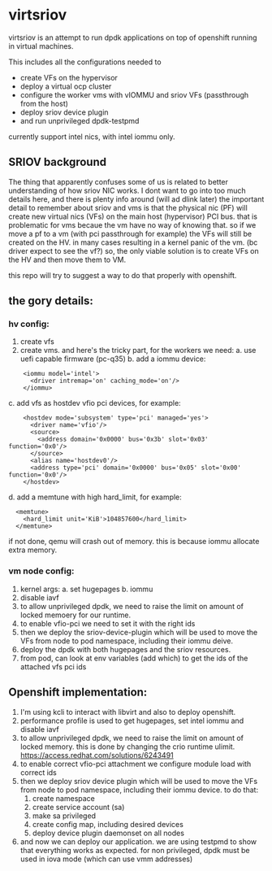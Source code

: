 # virtsriov
virtsriov is an attempt to run dpdk applications on top of openshift running in virtual machines.

This includes all the configurations needed to 
- create VFs on the hypervisor
- deploy a virtual ocp cluster
- configure the worker vms with vIOMMU and sriov VFs (passthrough from the host)
- deploy sriov device plugin
- and run unprivileged dpdk-testpmd

currently support intel nics, with intel iommu only.

## SRIOV background
The thing that apparently confuses some of us is related to better understanding of how sriov NIC works.
I dont want to go into too much details here, and there is plenty info around (will ad dlink later)
the important detail to remember about sriov and vms
is that the physical nic (PF) will create new virtual nics (VFs) on the main host (hypervisor) PCI bus.
that is problematic for vms becaue the vm have no way of knowing that.
so if we move a pf to a vm (with pci passthrough for example) the VFs will still be created on the HV. in many cases resulting in a kernel panic of the vm. (bc driver expect to see the vf?) 
so, the only viable solution is to create VFs on the HV and then move them to VM.

this repo will try to suggest a way to do that properly with openshift.

## the gory details:
### hv config:
1. create vfs
2. create vms. and here's the tricky part, for the workers we need:
a. use uefi capable firmware (pc-q35)
b. add a iommu device:
```
    <iommu model='intel'>
      <driver intremap='on' caching_mode='on'/>
    </iommu>
```
c. add vfs as hostdev vfio pci devices, for example:
```
    <hostdev mode='subsystem' type='pci' managed='yes'>
      <driver name='vfio'/>
      <source>
        <address domain='0x0000' bus='0x3b' slot='0x03' function='0x0'/>
      </source>
      <alias name='hostdev0'/>
      <address type='pci' domain='0x0000' bus='0x05' slot='0x00' function='0x0'/>
    </hostdev>
```
d. add a memtune with high hard_limit, for example:
```
  <memtune>
    <hard_limit unit='KiB'>104857600</hard_limit>
  </memtune>
```
if not done, qemu will crash out of memory. this is because iommu allocate extra memory.

### vm node config:
1. kernel args:
a. set hugepages
b. iommu
2. disable iavf
3. to allow unprivileged dpdk, we need to raise the limit on amount of locked memoery for our runtime.
4. to enable vfio-pci we need to set it with the right ids
5. then we deploy the sriov-device-plugin which will be used to move the VFs from node to pod namespace, including their iommu deive.
6. deploy the dpdk with both hugepages and the sriov resources.
7. from pod, can look at env variables (add which) to get the ids of the attached vfs pci ids


## Openshift implementation:
1. I'm using kcli to interact with libvirt and also to deploy openshift.
1. performance profile is used to get hugepages, set intel iommu and disable iavf
1. to allow unprivileged dpdk, we need to raise the limit on amount of locked memory. this is done by changing the crio runtime ulimit. https://access.redhat.com/solutions/6243491
1. to enable correct vfio-pci attachment we configure module load with correct ids
1. then we deploy sriov device plugin which will be used to move the VFs from node to pod namespace, including their iommu device. to do that:
   1. create namespace
   1. create service account (sa)
   1. make sa privileged
   1. create config map, including desired devices
   1. deploy device plugin daemonset on all nodes
1. and now we can deploy our application. we are using testpmd to show that everything works as expected. for non privileged, dpdk must be used in iova mode (which can use vmm addresses)

